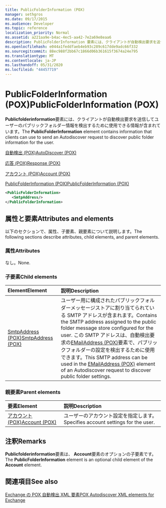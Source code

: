 ```yaml
---
title: PublicFolderInformation (POX)
manager: sethgros
ms.date: 09/17/2015
ms.audience: Developer
ms.topic: reference
localization_priority: Normal
ms.assetid: a221aa9e-b4ac-4ec5-aa42-7e2a69e8eaa6
description: PublicFolderInformation 要素には、クライアントが自動検出要求を送信してユーザーのパブリックフォルダー情報を検出するために使用できる情報が含まれています。
ms.openlocfilehash: e044a1feddfaeb4eb93c289c617dde9adc66f332
ms.sourcegitcommit: 88ec988f2bb67c1866d06b361615f3674a24e795
ms.translationtype: MT
ms.contentlocale: ja-JP
ms.lasthandoff: 05/31/2020
ms.locfileid: "44457719"
---
```

# <a name="publicfolderinformation-pox"></a><span data-ttu-id="95d78-103">PublicFolderInformation (POX)</span><span class="sxs-lookup"><span data-stu-id="95d78-103">PublicFolderInformation (POX)</span></span>

<span data-ttu-id="95d78-104">**Publicfolderinformation**要素には、クライアントが自動検出要求を送信してユーザーのパブリックフォルダー情報を検出するために使用できる情報が含まれています。</span><span class="sxs-lookup"><span data-stu-id="95d78-104">The **PublicFolderInformation** element contains information that clients can use to send an Autodiscover request to discover public folder information for the user.</span></span> 
  
[<span data-ttu-id="95d78-105">自動検出 (POX)</span><span class="sxs-lookup"><span data-stu-id="95d78-105">AutoDiscover (POX)</span></span>](autodiscover-pox.md)
  
[<span data-ttu-id="95d78-106">応答 (POX)</span><span class="sxs-lookup"><span data-stu-id="95d78-106">Response (POX)</span></span>](response-pox.md)
  
[<span data-ttu-id="95d78-107">アカウント (POX)</span><span class="sxs-lookup"><span data-stu-id="95d78-107">Account (POX)</span></span>](account-pox.md)
  
[<span data-ttu-id="95d78-108">PublicFolderInformation (POX)</span><span class="sxs-lookup"><span data-stu-id="95d78-108">PublicFolderInformation (POX)</span></span>](publicfolderinformation-pox.md)
  
```XML
<PublicFolderInformation>
   <SmtpAddress/>
</PublicFolderInformation>
```

## <a name="attributes-and-elements"></a><span data-ttu-id="95d78-109">属性と要素</span><span class="sxs-lookup"><span data-stu-id="95d78-109">Attributes and elements</span></span>

<span data-ttu-id="95d78-110">以下のセクションで、属性、子要素、親要素について説明します。</span><span class="sxs-lookup"><span data-stu-id="95d78-110">The following sections describe attributes, child elements, and parent elements.</span></span>
  
### <a name="attributes"></a><span data-ttu-id="95d78-111">属性</span><span class="sxs-lookup"><span data-stu-id="95d78-111">Attributes</span></span>

<span data-ttu-id="95d78-112">なし。</span><span class="sxs-lookup"><span data-stu-id="95d78-112">None.</span></span>
  
### <a name="child-elements"></a><span data-ttu-id="95d78-113">子要素</span><span class="sxs-lookup"><span data-stu-id="95d78-113">Child elements</span></span>

|<span data-ttu-id="95d78-114">**Element**</span><span class="sxs-lookup"><span data-stu-id="95d78-114">**Element**</span></span>|<span data-ttu-id="95d78-115">**説明**</span><span class="sxs-lookup"><span data-stu-id="95d78-115">**Description**</span></span>|
|:-----|:-----|
|[<span data-ttu-id="95d78-116">SmtpAddress (POX)</span><span class="sxs-lookup"><span data-stu-id="95d78-116">SmtpAddress (POX)</span></span>](smtpaddress-pox.md) <br/> |<span data-ttu-id="95d78-117">ユーザー用に構成されたパブリックフォルダーメッセージストアに割り当てられている SMTP アドレスが含まれます。</span><span class="sxs-lookup"><span data-stu-id="95d78-117">Contains the SMTP address assigned to the public folder message store configured for the user.</span></span> <span data-ttu-id="95d78-118">この SMTP アドレスは、自動検出要求の[EMailAddress (POX)](emailaddress-pox.md)要素で、パブリックフォルダーの設定を検出するために使用できます。</span><span class="sxs-lookup"><span data-stu-id="95d78-118">This SMTP address can be used in the [EMailAddress (POX)](emailaddress-pox.md) element of an Autodiscover request to discover public folder settings.</span></span>  <br/> |
   
### <a name="parent-elements"></a><span data-ttu-id="95d78-119">親要素</span><span class="sxs-lookup"><span data-stu-id="95d78-119">Parent elements</span></span>

|<span data-ttu-id="95d78-120">**要素**</span><span class="sxs-lookup"><span data-stu-id="95d78-120">**Element**</span></span>|<span data-ttu-id="95d78-121">**説明**</span><span class="sxs-lookup"><span data-stu-id="95d78-121">**Description**</span></span>|
|:-----|:-----|
|[<span data-ttu-id="95d78-122">アカウント (POX)</span><span class="sxs-lookup"><span data-stu-id="95d78-122">Account (POX)</span></span>](account-pox.md) <br/> |<span data-ttu-id="95d78-123">ユーザーのアカウント設定を指定します。</span><span class="sxs-lookup"><span data-stu-id="95d78-123">Specifies account settings for the user.</span></span>  <br/> |
   
## <a name="remarks"></a><span data-ttu-id="95d78-124">注釈</span><span class="sxs-lookup"><span data-stu-id="95d78-124">Remarks</span></span>

<span data-ttu-id="95d78-125">**Publicfolderinformation**要素は、 **Account**要素のオプションの子要素です。</span><span class="sxs-lookup"><span data-stu-id="95d78-125">The **PublicFolderInformation** element is an optional child element of the **Account** element.</span></span> 
  
## <a name="see-also"></a><span data-ttu-id="95d78-126">関連項目</span><span class="sxs-lookup"><span data-stu-id="95d78-126">See also</span></span>



[<span data-ttu-id="95d78-127">Exchange の POX 自動検出 XML 要素</span><span class="sxs-lookup"><span data-stu-id="95d78-127">POX Autodiscover XML elements for Exchange</span></span>](pox-autodiscover-xml-elements-for-exchange.md)

